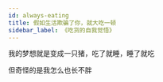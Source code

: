 ```yaml
---
id: always-eating
title: 假如生活欺骗了你，就大吃一顿
sidebar_label: 《吃货的自我觉悟》
---
```


我的梦想就是变成一只猪，吃了就睡，睡了就吃

但奇怪的是我怎么也长不胖


